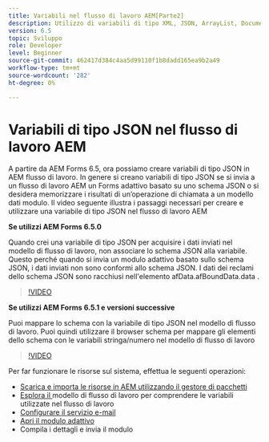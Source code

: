 ```yaml
---
title: Variabili nel flusso di lavoro AEM[Parte2]
description: Utilizzo di variabili di tipo XML, JSON, ArrayList, Document in un flusso di lavoro AEM
version: 6.5
topic: Sviluppo
role: Developer
level: Beginner
source-git-commit: 462417d384c4aa5d99110f1b8dadd165ea9b2a49
workflow-type: tm+mt
source-wordcount: '282'
ht-degree: 0%

---
```


# Variabili di tipo JSON nel flusso di lavoro AEM

A partire da AEM Forms 6.5, ora possiamo creare variabili di tipo JSON in AEM flusso di lavoro. In genere si creano variabili di tipo JSON se si invia a un flusso di lavoro AEM un Forms adattivo basato su uno schema JSON o si desidera memorizzare i risultati di un’operazione di chiamata a un modello dati modulo. Il video seguente illustra i passaggi necessari per creare e utilizzare una variabile di tipo JSON nel flusso di lavoro AEM

**Se utilizzi AEM Forms 6.5.0**

Quando crei una variabile di tipo JSON per acquisire i dati inviati nel modello di flusso di lavoro, non associare lo schema JSON alla variabile. Questo perché quando si invia un modulo adattivo basato sullo schema JSON, i dati inviati non sono conformi allo schema JSON. I dati dei reclami dello schema JSON sono racchiusi nell&#39;elemento afData.afBoundData.data .

>[!VIDEO](https://video.tv.adobe.com/v/26444?quality=12&learn=on)


**Se utilizzi AEM Forms 6.5.1 e versioni successive**

Puoi mappare lo schema con la variabile di tipo JSON nel modello di flusso di lavoro. Puoi quindi utilizzare il browser schema per mappare gli elementi dello schema con le variabili stringa/numero nel modello di flusso di lavoro

>[!VIDEO](https://video.tv.adobe.com/v/28097?quality=12&learn=on)

Per far funzionare le risorse sul sistema, effettua le seguenti operazioni:

* [Scarica e importa le risorse in AEM utilizzando il gestore di pacchetti](assets/jsonandstringvariable.zip)
* [Esplora il ](http://localhost:4502/editor.html/conf/global/settings/workflow/models/jsonvariable.html) modello di flusso di lavoro per comprendere le variabili utilizzate nel flusso di lavoro
* [Configurare il servizio e-mail](https://helpx.adobe.com/experience-manager/6-5/sites/administering/using/notification.html#ConfiguringtheMailService)
* [Apri il modulo adattivo](http://localhost:4502/content/dam/formsanddocuments/afbasedonjson/jcr:content?wcmmode=disabled)
* Compila i dettagli e invia il modulo
